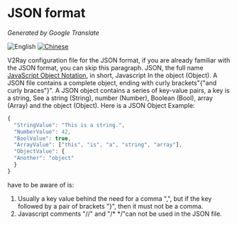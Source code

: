 # JSON format

_Generated by Google Translate_

![English](../resources/english.svg) [![Chinese](../resources/chinese.svg)](https://www.v2ray.com/chapter_02/00_json.html)

V2Ray configuration file for the JSON format, if you are already familiar with the JSON format, you can skip this paragraph.
JSON, the full name [JavaScript Object Notation](https://en.wikipedia.org/wiki/JSON), in short, Javascript
In the object (Object).  A JSON file contains a complete object, ending with curly brackets"{"and curly braces"}".
A JSON object contains a series of key-value pairs, a key is a string,
See a string (String), number (Number), Boolean (Bool), array (Array) and the object (Object).  Here is a JSON
Object Example:

```javascript
{
  "StringValue": "This is a string.",
  "NumberValue": 42,
  "BoolValue": true,
  "ArrayValue": ["this", "is", "a", "string", "array"],
  "ObjectValue": {
  "Another": "object"
  }
}
```

have to be aware of is:

1. Usually a key value behind the need for a comma ",", but if the key followed by a pair of brackets "}", then it must not be a comma.
1. Javascript comments "//" and "/\* \*/"can not be used in the JSON file.
